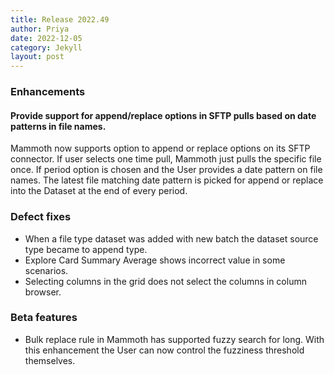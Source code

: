```yaml
---
title: Release 2022.49
author: Priya
date: 2022-12-05
category: Jekyll
layout: post
---
```


### Enhancements

#### Provide support for append/replace options in SFTP pulls based on date patterns in file names.
Mammoth now supports option to append or replace options on its SFTP connector. 
If user selects one time pull, Mammoth just pulls the specific file once. If period option is chosen and the User provides a date pattern on file
names. The latest file matching date pattern is picked for append or replace into the Dataset at the end of every period.

### Defect fixes

* When a file type dataset was added with new batch the dataset source type became to append type.
* Explore Card Summary Average shows incorrect value in some scenarios. 
* Selecting columns in the grid does not select the columns in column browser.

### Beta features
* Bulk replace rule in Mammoth has supported fuzzy search for long. With this enhancement the User can now control the fuzziness threshold themselves. 
